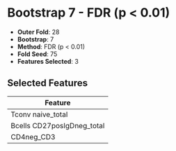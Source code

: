 # Bootstrap 7 - FDR (p < 0.01)

- **Outer Fold**: 28
- **Bootstrap**: 7
- **Method**: FDR (p < 0.01)
- **Fold Seed**: 75
- **Features Selected**: 3

## Selected Features

| Feature |
|---------|
| Tconv naive_total |
| Bcells CD27posIgDneg_total |
| CD4neg_CD3 |
